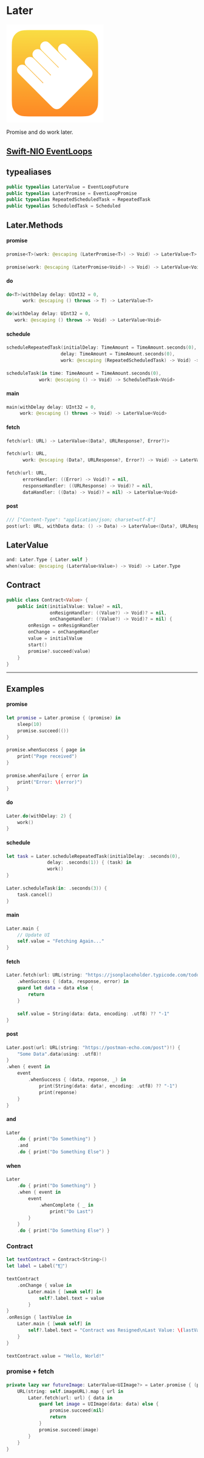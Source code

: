 # Later
<img src="assets/later.png" width="256">

Promise and do work later.

## [Swift-NIO EventLoops](https://github.com/apple/swift-nio#eventloops-and-eventloopgroups)

## typealiases
```swift
public typealias LaterValue = EventLoopFuture
public typealias LaterPromise = EventLoopPromise
public typealias RepeatedScheduledTask = RepeatedTask
public typealias ScheduledTask = Scheduled
```

## Later.Methods

#### promise

```swift
promise<T>(work: @escaping (LaterPromise<T>) -> Void) -> LaterValue<T>
    
promise(work: @escaping (LaterPromise<Void>) -> Void) -> LaterValue<Void>
```

#### do

```swift
do<T>(withDelay delay: UInt32 = 0,
      work: @escaping () throws -> T) -> LaterValue<T>

do(withDelay delay: UInt32 = 0,
   work: @escaping () throws -> Void) -> LaterValue<Void>
```

#### schedule

```swift
scheduleRepeatedTask(initialDelay: TimeAmount = TimeAmount.seconds(0),
                    delay: TimeAmount = TimeAmount.seconds(0),
                    work: @escaping (RepeatedScheduledTask) -> Void) -> RepeatedScheduledTask
                    
scheduleTask(in time: TimeAmount = TimeAmount.seconds(0),
            work: @escaping () -> Void) -> ScheduledTask<Void>
```

#### main

```swift
main(withDelay delay: UInt32 = 0,
     work: @escaping () throws -> Void) -> LaterValue<Void>
```

#### fetch

```swift
fetch(url: URL) -> LaterValue<(Data?, URLResponse?, Error?)>

fetch(url: URL,
      work: @escaping (Data?, URLResponse?, Error?) -> Void) -> LaterValue<Void>

fetch(url: URL,
      errorHandler: ((Error) -> Void)? = nil,
      responseHandler: ((URLResponse) -> Void)? = nil,
      dataHandler: ((Data) -> Void)? = nil) -> LaterValue<Void>
```

#### post

```swift
/// ["Content-Type": "application/json; charset=utf-8"]
post(url: URL, withData data: () -> Data) -> LaterValue<(Data?, URLResponse?, Error?)>
```

## LaterValue

```swift
and: Later.Type { Later.self }
when(value: @escaping (LaterValue<Value>) -> Void) -> Later.Type
```

## Contract

```swift
public class Contract<Value> {
    public init(initialValue: Value? = nil,
                onResignHandler: ((Value?) -> Void)? = nil,
                onChangeHandler: ((Value?) -> Void)? = nil) {
        onResign = onResignHandler
        onChange = onChangeHandler
        value = initialValue
        start()
        promise?.succeed(value)
    }
}
```

****

## Examples

#### promise
```swift
let promise = Later.promise { (promise) in
    sleep(10)
    promise.succeed(())
}

promise.whenSuccess { page in
    print("Page received")
}

promise.whenFailure { error in
    print("Error: \(error)")
}
```

#### do
```swift
Later.do(withDelay: 2) {
    work()
}
```

#### schedule
```swift
let task = Later.scheduleRepeatedTask(initialDelay: .seconds(0),
               delay: .seconds(1)) { (task) in
               work()
}

Later.scheduleTask(in: .seconds(3)) {
    task.cancel()
}
```

#### main
```swift
Later.main { 
    // Update UI
    self.value = "Fetching Again..." 
}
```

#### fetch
```swift
Later.fetch(url: URL(string: "https://jsonplaceholder.typicode.com/todos/1")!)
    .whenSuccess { (data, response, error) in
    guard let data = data else {
        return
    }
    
    self.value = String(data: data, encoding: .utf8) ?? "-1"
}
```

#### post
```swift
Later.post(url: URL(string: "https://postman-echo.com/post")!) {
    "Some Data".data(using: .utf8)!
}
.when { event in
    event
        .whenSuccess { (data, reponse, _) in
            print(String(data: data!, encoding: .utf8) ?? "-1")
            print(reponse)
    }
}
```

#### and
```swift
Later
    .do { print("Do Something") }
    .and
    .do { print("Do Something Else") }
```

#### when
```swift
Later
    .do { print("Do Something") }
    .when { event in
        event
            .whenComplete { _ in
                print("Do Last")
        }
    }
    .do { print("Do Something Else") }
```

### Contract
```swift
let textContract = Contract<String>()
let label = Label("❗️👀")
    
textContract
    .onChange { value in
        Later.main { [weak self] in
            self?.label.text = value
        }
}
.onResign { lastValue in
    Later.main { [weak self] in
        self?.label.text = "Contract was Resigned\nLast Value: \(lastValue ?? "-1")"
    }
}

textContract.value = "Hello, World!"
```

### promise + fetch
```swift
private lazy var futureImage: LaterValue<UIImage?> = Later.promise { (promise) in
    URL(string: self.imageURL).map { url in
        Later.fetch(url: url) { data in
            guard let image = UIImage(data: data) else {
                promise.succeed(nil)
                return
            }
            promise.succeed(image)
        }
    }
}
```
